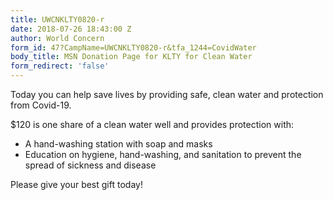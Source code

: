 ```yaml
---
title: UWCNKLTY0820-r
date: 2018-07-26 18:43:00 Z
author: World Concern
form_id: 47?CampName=UWCNKLTY0820-r&tfa_1244=CovidWater
body_title: MSN Donation Page for KLTY for Clean Water
form_redirect: 'false'
---
```


Today you can help save lives by providing safe, clean water and protection from Covid-19.

$120 is one share of a clean water well and provides protection with:

* A hand-washing station with soap and masks
* Education on hygiene, hand-washing, and sanitation to prevent the spread of sickness and disease

Please give your best gift today!
